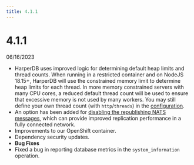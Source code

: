 ```yaml
---
title: 4.1.1
---
```


# 4.1.1

06/16/2023

- HarperDB uses improved logic for determining default heap limits and thread counts. When running in a restricted container and on NodeJS 18.15+, HarperDB will use the constrained memory limit to determine heap limits for each thread. In more memory constrained servers with many CPU cores, a reduced default thread count will be used to ensure that excessive memory is not used by many workers. You may still define your own thread count (with `http`/`threads`) in the [configuration](/docs/deployments/configuration).
- An option has been added for [disabling the republishing NATS messages](/docs/deployments/configuration), which can provide improved replication performance in a fully connected network.
- Improvements to our OpenShift container.
- Dependency security updates.
- **Bug Fixes**
- Fixed a bug in reporting database metrics in the `system_information` operation.
